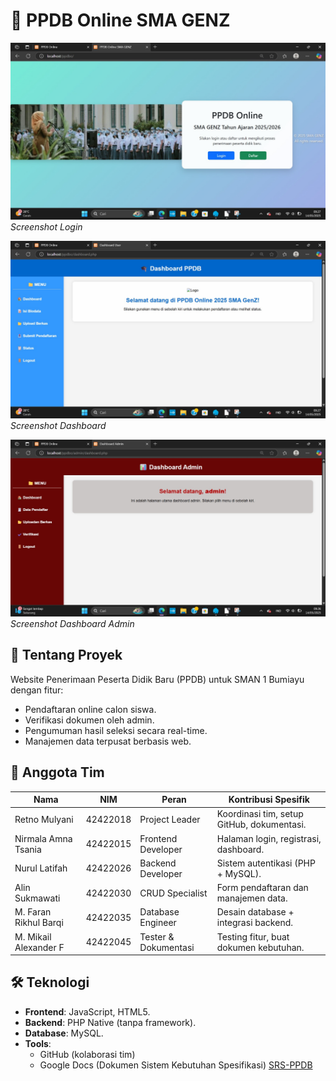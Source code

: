 # 🏫 PPDB Online SMA GENZ

![Login](https://github.com/retnomly19/ppdb/blob/main/main/screenshots/Login.jpeg?raw=true)  
*Screenshot Login*

![Dashboard](https://github.com/retnomly19/ppdb/blob/main/main/screenshots/Dashboard.jpeg?raw=true)  
*Screenshot Dashboard*

![Dashboard Admin](https://github.com/retnomly19/ppdb/blob/main/main/screenshots/Dashboard-admin.jpeg?raw=true)  
*Screenshot Dashboard Admin*

## 📌 Tentang Proyek
Website Penerimaan Peserta Didik Baru (PPDB) untuk SMAN 1 Bumiayu dengan fitur:
- Pendaftaran online calon siswa.
- Verifikasi dokumen oleh admin.
- Pengumuman hasil seleksi secara real-time.
- Manajemen data terpusat berbasis web.

## 👥 Anggota Tim
| Nama                   | NIM       | Peran              | Kontribusi Spesifik                     |
|------------------------|-----------|--------------------|-----------------------------------------|
| Retno Mulyani          | 42422018  | Project Leader     | Koordinasi tim, setup GitHub, dokumentasi. |
| Nirmala Amna Tsania    | 42422015  | Frontend Developer | Halaman login, registrasi, dashboard.   |
| Nurul Latifah          | 42422026  | Backend Developer  | Sistem autentikasi (PHP + MySQL).       |
| Alin Sukmawati         | 42422030  | CRUD Specialist    | Form pendaftaran dan manajemen data.    |
| M. Faran Rikhul Barqi  | 42422035  | Database Engineer  | Desain database + integrasi backend.    |
| M. Mikail Alexander F  | 42422045  | Tester & Dokumentasi | Testing fitur, buat dokumen kebutuhan. |

## 🛠 Teknologi
- **Frontend**: JavaScript, HTML5.
- **Backend**: PHP Native (tanpa framework).
- **Database**: MySQL.
- **Tools**: 
  - GitHub (kolaborasi tim)
  - Google Docs (Dokumen Sistem Kebutuhan Spesifikasi) [SRS-PPDB](https://docs.google.com/document/d/1YjyX9Xnh6b3hthDsM7gZXCXDJeIXCn3p63LTJbTvwkk)
